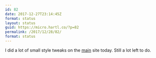 ```yaml
---
id: 82
date: 2017-12-27T23:14:45Z
format: status
layout: status
guid: https://micro.hartl.co/?p=82
permalink: /2017/12/28/82/
format: status
---
```

I did a lot of small style tweaks on the [main](https://hartl.co) site today. Still a lot left to do.